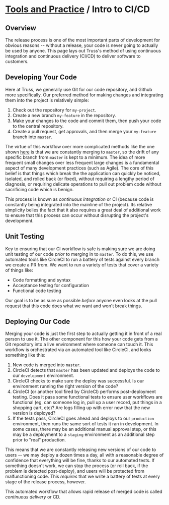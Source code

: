 # [Tools and Practice](../README.md) / Intro to CI/CD

## Overview

The release process is one of the most important parts of development
for obvious reasons -- without a release, your code is never going to
actually be used by anyone. This page lays out Truss's method of using
continuous integration and continuous delivery (CI/CD) to deliver
software to customers.

## Developing Your Code

Here at Truss, we generally use Git for our code repository, and Github
more specifically. Our preferred method for making changes and integrating
them into the project is relatively simple:

1. Check out the repository for `my-project`.
2. Create a new branch `my-feature` in the repository.
3. Make your changes to the code and commit them, then push your code to
   the central repository.
4. Create a pull request, get approvals, and then merge your `my-feature`
   branch into `master`.

The virtue of this workflow over more complicated methods like the one
shown [here](https://nvie.com/posts/a-successful-git-branching-model/) is
that we are constantly merging to `master`, so the drift of any specific
branch from `master` is kept to a minimum. The idea of more frequent small
changes over less frequent large changes is a fundamental aspect of many
development practices (such as Agile). The core of this belief is that
things which break the the application can quickly be noticed, isolated,
and rolled back (or fixed), without requiring a lengthy period of
diagnosis, or requiring delicate operations to pull out problem code
without sacrificing code which is benign.

This process is known as *continuous integration* or CI (because code is
constantly being integrated into the mainline of the project). Its
relative simplicity belies the fact that it also requires a great deal
of additional work to ensure that this process can occur without
disrupting the project's development.

## Unit Testing

Key to ensuring that our CI workflow is safe is making sure we are doing
unit testing of our code *prior* to merging in to `master`. To do this,
we use automated tools like CircleCI to run a battery of tests against
every branch we create a PR from. We want to run a variety of tests that
cover a variety of things like:

* Code formatting and syntax
* Acceptance testing for configuration
* Functional code testing

Our goal is to be as sure as possible *before* anyone even looks at the
pull request that this code does what we want and won't break things.

## Deploying Our Code

Merging your code is just the first step to actually getting it in front
of a real person to use it. The other component for this how your code
gets from a Git repository into a live environment where someone can touch
it. This workflow is orchestrated via an automated tool like CircleCI, and
looks something like this:

1. New code is merged into `master`.
2. CircleCI detects that `master` has been updated and deploys the code to
   our `development` environment.
3. CircleCI checks to make sure the deploy was successful. Is our
   environment running the right version of the code?
4. CircleCI (or another tool fired by CircleCI) performs post-deployment
   testing. Does it pass some functional tests to ensure user workflows
   are functional (eg, can someone log in, pull up a user record, put
   things in a shopping cart, etc)? Are logs filling up with error now
   that the new version is deployed?
5. If the tests pass, CircleCI goes ahead and deploys to our `production`
   environment, then runs the same sort of tests it ran in development.
   In some cases, there may be an additional manual approval step, or
   this may be a deployment to a `staging` environment as an additional
   step prior to "real" production.

This means that we are constantly releasing new versions of our code to
users -- we may deploy a dozen times a day, all with a reasonable degree
of confidence that everything will be fine, thanks to our automated
tests. If something doesn't work, we can stop the process (or roll back,
if the problem is detected post-deploy), and users will be protected from
malfunctioning code. This *requires* that we write a battery of tests at
every stage of the release process, however.

This automated workflow that allows rapid release of merged code is called
*continuous delivery* or CD.
